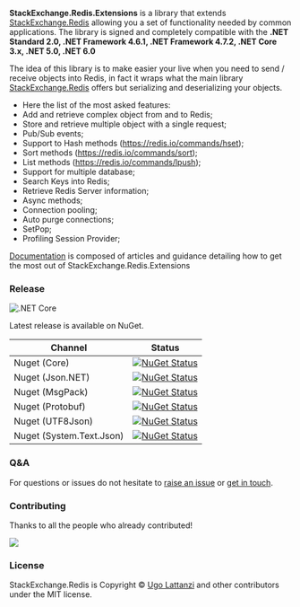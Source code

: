 **StackExchange.Redis.Extensions** is a library that extends [StackExchange.Redis](https://github.com/StackExchange/StackExchange.Redis) allowing you a set of functionality needed by common applications. The library is signed and completely compatible with the **.NET Standard 2.0, .NET Framework 4.6.1, .NET Framework 4.7.2, .NET Core 3.x, .NET 5.0, .NET 6.0** 



The idea of this library is to make easier your live when you need to send / receive objects into Redis, in fact it wraps what the main library [StackExchange.Redis](https://github.com/StackExchange/StackExchange.Redis) offers but serializing and deserializing your objects.

- Here the list of the most asked features:
- Add and retrieve complex object from and to Redis;
- Store and retrieve multiple object with a single request;
- Pub/Sub events;
- Support to Hash methods (https://redis.io/commands/hset);
- Sort methods (https://redis.io/commands/sort);
- List methods (https://redis.io/commands/lpush);
- Support for multiple database;
- Search Keys into Redis;
- Retrieve Redis Server information;
- Async methods;
- Connection pooling;
- Auto purge connections;
- SetPop;
- Profiling Session Provider;



[Documentation](doc/README.md) is composed of articles and guidance detailing how to get the most out of StackExchange.Redis.Extensions



### Release

![.NET Core](https://github.com/imperugo/StackExchange.Redis.Extensions/actions/workflows/dotnetcore.yml/badge.svg)

Latest release is available on NuGet.

| Channel                  | Status                                                       |
| ------------------------ | ------------------------------------------------------------ |
| Nuget (Core)             | [![NuGet Status](http://img.shields.io/nuget/v/StackExchange.Redis.Extensions.Core.svg?style=flat)](https://www.nuget.org/packages/StackExchange.Redis.Extensions.Core/) |
| Nuget (Json.NET)         | [![NuGet Status](http://img.shields.io/nuget/v/StackExchange.Redis.Extensions.Newtonsoft.svg?style=flat)](https://www.nuget.org/packages/StackExchange.Redis.Extensions.Newtonsoft/) |
| Nuget (MsgPack)          | [![NuGet Status](http://img.shields.io/nuget/v/StackExchange.Redis.Extensions.MsgPack.svg?style=flat)](https://www.nuget.org/packages/StackExchange.Redis.Extensions.MsgPack/) |
| Nuget (Protobuf)         | [![NuGet Status](http://img.shields.io/nuget/v/StackExchange.Redis.Extensions.Protobuf.svg?style=flat)](https://www.nuget.org/packages/StackExchange.Redis.Extensions.Protobuf/) |
| Nuget (UTF8Json)         | [![NuGet Status](http://img.shields.io/nuget/v/StackExchange.Redis.Extensions.Utf8Json.svg?style=flat)](https://www.nuget.org/packages/StackExchange.Redis.Extensions.Utf8Json/) |
| Nuget (System.Text.Json) | [![NuGet Status](http://img.shields.io/nuget/v/StackExchange.Redis.Extensions.System.Text.Json.svg?style=flat)](https://www.nuget.org/packages/StackExchange.Redis.Extensions.System.Text.Json/) |



### Q&A

For questions or issues do not hesitate to [raise an issue](https://github.com/imperugo/StackExchange.Redis.Extensions/issues/new/choose) or [get in touch](https://twitter.com/imperugo).

### Contributing

Thanks to all the people who already contributed!

<a href="https://github.com/imperugo/StackExchange.Redis.Extensions/graphs/contributors">
  <img src="https://contributors-img.web.app/image?repo=imperugo/StackExchange.Redis.Extensions" />
</a>

### License
StackExchange.Redis is Copyright ©  [Ugo Lattanzi](https://www.linkedin.com/in/imperugo/) and other contributors under the MIT license.
